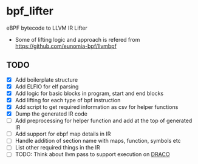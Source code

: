 # bpf_lifter
eBPF bytecode to LLVM IR Lifter

* Some of lifting logic and approach is refered from https://github.com/eunomia-bpf/llvmbpf


## TODO

- [x] Add boilerplate structure
- [x] Add ELFIO for elf parsing
- [x] Add logic for basic blocks in program, start and end blocks
- [x] Add lifting for each type of bpf instruction
- [x] Add script to get required information as csv for helper functions
- [x] Dump the generated IR code
- [ ] Add preprocessing for helper function and add at the top of generated IR
- [ ] Add support for ebpf map details in IR
- [ ] Handle addition of section name with maps, function, symbols etc
- [ ] List other required things in the IR
- [ ] TODO: Think about llvm pass to support execution on [DRACO](https://github.com/jainl28patel/DRACO-verifier)
